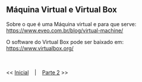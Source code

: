 ## Máquina Virtual e Virtual Box

Sobre o que é uma Máquina virtual e para que serve:<br>
https://www.eveo.com.br/blog/virtual-machine/

O software do Virtual Box pode ser baixado em:<br>
https://www.virtualbox.org/

<br><br>
<< [Inicial](https://github.com/vangoncalez/42sp_born2beroot) &nbsp;&nbsp;&nbsp;|&nbsp;&nbsp;&nbsp; [Parte 2](https://github.com/vangoncalez/42sp_born2beroot/blob/main/parte_02.md) >>
